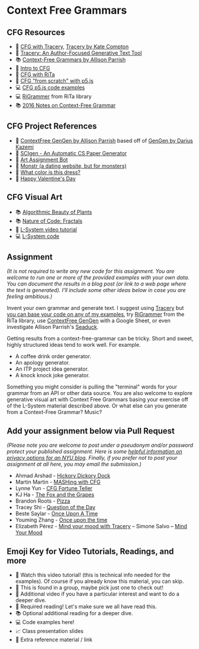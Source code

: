 # Context Free Grammars

## CFG Resources

- 🚨 [CFG with Tracery](https://youtu.be/C3EwsSNJeOE?list=PLRqwX-V7Uu6YrbSJBg32eTzUU50E2B8Ch), [Tracery by Kate Compton](http://tracery.io/)
- 📕 [Tracery: An Author-Focused Generative Text Tool](https://www.researchgate.net/profile/Quinn_Kybartas/publication/300137911_Tracery_An_Author-Focused_Generative_Text_Tool/links/5ed3c8c14585152945220c14/Tracery-An-Author-Focused-Generative-Text-Tool.pdf)
- 📚 [Context-Free Grammars by Allison Parrish](http://www.decontextualize.com/teaching/rwet/recursion-and-context-free-grammars/)
- 🍿 [Intro to CFG](https://youtu.be/Rhqk9HYiB7Q)
- 🍿 [CFG with RiTa](https://youtu.be/VaAoIaZ3YKs)
- 🍿 [CFG "from scratch" with p5.js](https://youtu.be/8Z9FRiW2Jlc)
- 💻 [CFG p5.js code examples](https://editor.p5js.org/a2zitp/collections/5IFiJuQZa)
- 💻 [RiGrammer](https://rednoise.org/rita/reference/RiGrammar.php) from RiTa library
- 📚 [2016 Notes on Context-Free Grammar](http://shiffman.net/a2z/cfg)

## CFG Project References

- 🎨 [ContextFree GenGen by Allison Parrish](http://cfgg.decontextualize.com) based off of [GenGen by Darius Kazemi](http://tinysubversions.com/gengen/)
- 🔬 [SCIgen - An Automatic CS Paper Generator](https://pdos.csail.mit.edu/archive/scigen/)
- 🤖 [Art Assignment Bot](https://twitter.com/artassignbot?lang=en)
- 👹 [Monstr (a dating website, but for monsters)](http://www.plusultra.ninja/monstr.html)
- 👗 [What color is this dress?](http://www.galaxykate.com/dress/)
- 💖 [Happy Valentine's Day](http://www.galaxykate.com/apps//vday/vday.html?s=HEJ8)

## CFG Visual Art

- 📚 [Algorithmic Beauty of Plants](http://algorithmicbotany.org/papers/abop/abop.pdf)
- 📚 [Nature of Code: Fractals](https://natureofcode.com/book/chapter-8-fractals/)
- 🍿 [L-System video tutorial](https://youtu.be/E1B4UoSQMFw)
- 💻 [L-System code](https://editor.p5js.org/codingtrain/sketches/QmTx-Y_UP)

## Assignment

_(It is not required to write any new code for this assignment. You are welcome to run one or more of the provided examples with your own data. You can document the results in a blog post (or link to a web page where the text is generated). I'll include some other ideas below in case you are feeling ambitious.)_

Invent your own grammar and generate text. I suggest using [Tracery](http://tracery.io/) but [you can base your code on any of my examples](https://editor.p5js.org/a2zitp/collections/5IFiJuQZa), try [RiGrammer](https://rednoise.org/rita/reference/RiGrammar.php) from the RiTa library, use [ContextFree GenGen](http://cfgg.decontextualize.com) with a Google Sheet, or even investigate Allison Parrish's [Seaduck](https://github.com/aparrish/seaduck).

Getting results from a context-free-grammar can be tricky. Short and sweet, highly structured ideas tend to work well. For example.

- A coffee drink order generator.
- An apology generator.
- An ITP project idea generator.
- A knock knock joke generator.

Something you might consider is pulling the "terminal" words for your grammar from an API or other data source. You are also welcome to explore generative visual art with Context Free Grammars basing your exercise off of the L-System material described above. Or what else can you generate from a Context-Free Grammar? Music?

## Add your assignment below via Pull Request

_(Please note you are welcome to post under a pseudonym and/or password protect your published assignment. Here is some [helpful information on privacy options for an NYU blog](https://nyu.service-now.com/sp?id=kb_article&sysparm_article=KB0012245&sys_kb_id=b2ddc9da004aa1002a5d036a271e5f70&spa=1). Finally, if you prefer not to post your assignment at all here, you may email the submission.)_

- Ahmad Arshad - [Hickory Dickory Dock](https://dev1.ed-projects.nyu.edu/geotools/2020/11/07/hickory-dickory-docker/)
- Martin Martin - [MASHing with CFG](https://www.martinsquared.com/2020/11/08/mashing-with-cfg/)
- Lynne Yun - [CFG Fortune Teller](https://github.com/lynneyun/ITP-Documentation/blob/master/Programming_from_A_to_Z/Session07/CFG_fortune.md)
- KJ Ha - [The Fox and the Grapes](https://www.kyungjooha.com/post/the-fox-and-the-grapes)
- Brandon Roots - [Pizza](https://brandonroots.com/2020/11/09/context-free-grammars/)
- Tracey Shi - [Question of the Day](http://wp.nyu.edu/tianyeeee/programming-a-z/)
- Beste Saylar - [Once Upon A Time](https://github.com/bestesaylar/onceuponatime)
- Youming Zhang - [Once upon the time](https://youmingzhang19.medium.com/once-upon-the-time-619522d81a9a)
- Elizabeth Pérez - [Mind your mood with Tracery](https://brujatech.wordpress.com/2020/11/10/mind-your-mood-with-tracery/)
– Simone Salvo – [Mind Your Mood](https://www.simonesalvo.com/itp-portfolio/2020/11/9/mind-your-mood)

## Emoji Key for Video Tutorials, Readings, and more

- 🚨 Watch this video tutorial! (this is technical info needed for the examples). Of course if you already know this material, you can skip.
- 🔢 This is found in a group, maybe pick just one to check out!
- 🍿 Additional video if you have a particular interest and want to do a deeper dive.
- 📕 Required reading! Let's make sure we all have read this.
- 📚 Optional additional reading for a deeper dive.
- 💻 Code examples here!
- 📈 Class presentation slides
- 🔗 Extra reference material / link
